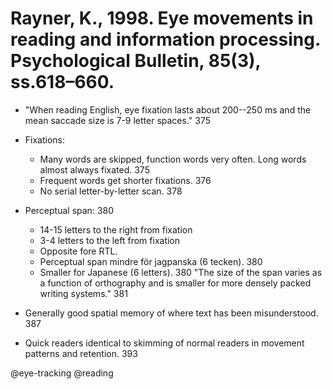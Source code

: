 # Rayner, K., 1998. Eye movements in reading and information processing.  Psychological Bulletin, 85(3), ss.618–660.

- "When reading English, eye fixation lasts about 200--250 ms and the mean saccade size is 7-9 letter spaces." 375

- Fixations:
    - Many words are skipped, function words very often. Long words almost always fixated. 375
    - Frequent words get shorter fixations. 376
    - No serial letter-by-letter scan. 378

- Perceptual span: 380
    - 14-15 letters to the right from fixation
    - 3-4 letters to the left from fixation
    - Opposite fore RTL.  
    - Perceptual span mindre för jagpanska (6 tecken). 380 
    - Smaller for Japanese (6 letters). 380 "The size of the span varies as a function of orthography and is smaller for more densely packed writing systems." 381

- Generally good spatial memory of where text has been misunderstood. 387

- Quick readers identical to skimming of normal readers in movement patterns and retention. 393

@eye-tracking
@reading
